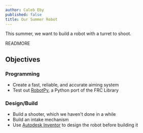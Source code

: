 ```yaml
---
author: Caleb Eby
published: false
title: Our Summer Robot
---
```

This summer, we want to build a robot with a turret to shoot.

READMORE

## Objectives


### Programming
- Create a fast, reliable, and accurate aiming system
- Test out [RobotPy](https://robotpy.github.io/), a Python port of the FRC Library

### Design/Build
- Build a shooter, which we haven't done in a while
- Build an intake mechanism
- Use [Autodesk Inventor](http://www.autodesk.com/products/inventor/overview) to design the robot before building it
